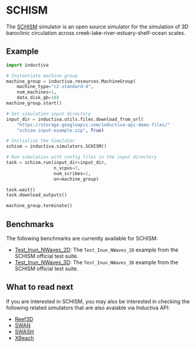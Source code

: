 # SCHISM

The [SCHISM](https://ccrm.vims.edu/schismweb/) simulator is an open
source simulator for the simulation of 3D baroclinic circulation
across creek-lake-river-estuary-shelf-ocean scales.

## Example

```python
import inductiva

# Instantiate machine group
machine_group = inductiva.resources.MachineGroup(
    machine_type="c2-standard-4",
    num_machines=1,
    data_disk_gb=10)
machine_group.start()

# Set simulation input directory
input_dir = inductiva.utils.files.download_from_url(
    "https://storage.googleapis.com/inductiva-api-demo-files/"
    "schism-input-example.zip", True)

# Initialize the Simulator
schism = inductiva.simulators.SCHISM()

# Run simulation with config files in the input directory
task = schism.run(input_dir=input_dir,
                  n_vcpus=3,
                  num_scribes=2,
                  on=machine_group)

task.wait()
task.download_outputs()

machine_group.terminate()
```

## Benchmarks

The following benchmarks are currently available for SCHISM:

* [Test_Inun_NWaves_2D](https://benchmarks.inductiva.ai/SCHISM/schism/):
The `Test_Inun_NWaves_2D` example from the SCHISM official test suite.
* [Test_Inun_NWaves_3D](https://benchmarks.inductiva.ai/SCHISM/schism_3d/):
The `Test_Inun_NWaves_3D` example from the SCHISM official test suite.

## What to read next

If you are interested in SCHISM, you may also be interested in checking the
following related simulators that are also avaiable via Inductiva API:

* [Reef3D](Reef3D.md)
* [SWAN](SWAN.md)
* [SWASH](SWASH.md)
* [XBeach](XBeach.md)